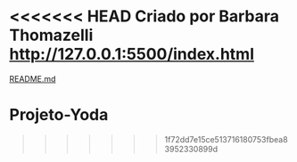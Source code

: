 <<<<<<< HEAD
Criado por Barbara Thomazelli
&nbsp;
<http://127.0.0.1:5500/index.html>
=======
[README.md](https://github.com/barbarathomazelli/Projeto-Yoda/files/8288587/README.md)
# Projeto-Yoda
>>>>>>> 1f72dd7e15ce513716180753fbea83952330899d
